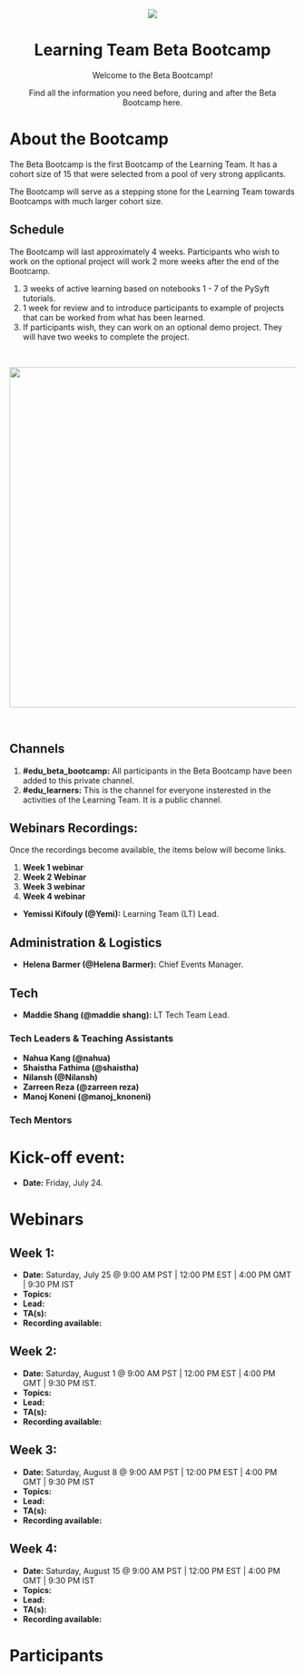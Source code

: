 <p align="center">
  <img src="https://github.com/yemikifouly/Bootcamps/blob/master/images/om_logo.png">
</p>
<h1 align='center'>Learning Team Beta Bootcamp</h1>
    
<p align='center'>Welcome to the Beta Bootcamp!</p>
<p align='center'>Find all the information you need before, during and after the Beta Bootcamp here.</p>
 
# About the Bootcamp

The Beta Bootcamp is the first Bootcamp of the Learning Team. It has a cohort size of 15 that were selected from a pool of very strong applicants.

The Bootcamp will serve as a stepping stone for the Learning Team towards Bootcamps with much larger cohort size.

## Schedule

The Bootcamp will last approximately 4 weeks. Participants who wish to work on the optional project will work 2 more weeks after the end of the Bootcamp.

1. 3 weeks of active learning based on notebooks 1 - 7 of the PySyft tutorials.
2. 1 week for review and to introduce participants to example of projects that can be worked from what has been learned.
3. If participants wish, they can work on an optional demo project. They will have two weeks to complete the project.


<br>
<p align="center">
  <img width='600' src="https://github.com/yemikifouly/Bootcamps/blob/master/images/info.png">
</p>
<br>

## Channels

1. **#edu_beta_bootcamp:** All participants in the Beta Bootcamp have been added to this private channel.
2. **#edu_learners:** This is the channel for everyone insterested in the activities of the Learning Team. It is a public channel.

## Webinars Recordings:

Once the recordings become available, the items below will become links.

1. **Week 1 webinar**
2. **Week 2 Webinar**
3. **Week 3 webinar**
4. **Week 4 webinar**


* **Yemissi Kifouly (@Yemi):** Learning Team (LT) Lead.

## Administration & Logistics
* **Helena Barmer (@Helena Barmer):** Chief Events Manager.

## Tech

* **Maddie Shang (@maddie shang):** LT Tech Team Lead.

### Tech Leaders & Teaching Assistants

* **Nahua Kang (@nahua)**
* **Shaistha Fathima (@shaistha)**
* **Nilansh (@Nilansh)** 
* **Zarreen Reza (@zarreen reza)** 
* **Manoj Koneni (@manoj_knoneni)** 

### Tech Mentors



# Kick-off event:

* **Date:** Friday, July 24.
 
# Webinars

## Week 1: 
* **Date:** Saturday, July 25   @  9:00 AM PST | 12:00 PM EST | 4:00 PM GMT | 9:30 PM IST
* **Topics:**
* **Lead:**
* **TA(s):**
* **Recording available:**


## Week 2:
* **Date:** Saturday, August 1  @  9:00 AM PST | 12:00 PM EST | 4:00 PM GMT | 9:30 PM IST.
* **Topics:**
* **Lead:**
* **TA(s):**
* **Recording available:**

## Week 3:
* **Date:** Saturday, August 8  @  9:00 AM PST | 12:00 PM EST | 4:00 PM GMT | 9:30 PM IST
* **Topics:**
* **Lead:**
* **TA(s):**
* **Recording available:**

## Week 4:
* **Date:** Saturday, August 15 @  9:00 AM PST | 12:00 PM EST | 4:00 PM GMT | 9:30 PM IST
* **Topics:**
* **Lead:**
* **TA(s):**
* **Recording available:**

# Participants
